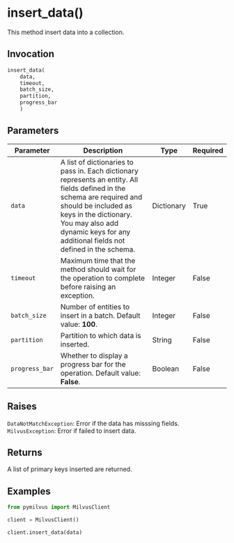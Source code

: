# insert_data()

This method insert data into a collection.

## Invocation

```python
insert_data(
    data,
    timeout,
    batch_size,
    partition,
    progress_bar
    )
```

## Parameters

| Parameter          | Description                          | Type     | Required |
|--------------------|--------------------------------------|----------|----------|
| `data` | A list of dictionaries to pass in. Each dictionary represents an entity. All fields defined in the schema are required and should be included as keys in the dictionary. You may also add dynamic keys for any additional fields not defined in the schema.| Dictionary | True     |
| `timeout` | Maximum time that the method should wait for the operation to complete before raising an exception. | Integer | False    |
| `batch_size` | Number of entities to insert in a batch. Default value: **100**. | Integer | False    |
| `partition` | Partition to which data is inserted. | String | False    |
| `progress_bar` | Whether to display a progress bar for the operation. Default value: **False**.| Boolean | False    |

## Raises

`DataNotMatchException`: Error if the data has misssing fields.
`MilvusException`: Error if failed to insert data.

## Returns

A list of primary keys inserted are returned.

## Examples

```python
from pymilvus import MilvusClient

client = MilvusClient()

client.insert_data(data)
```